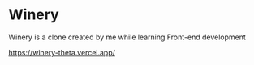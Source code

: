 # Winery
Winery is a clone created by me while learning Front-end development

https://winery-theta.vercel.app/
